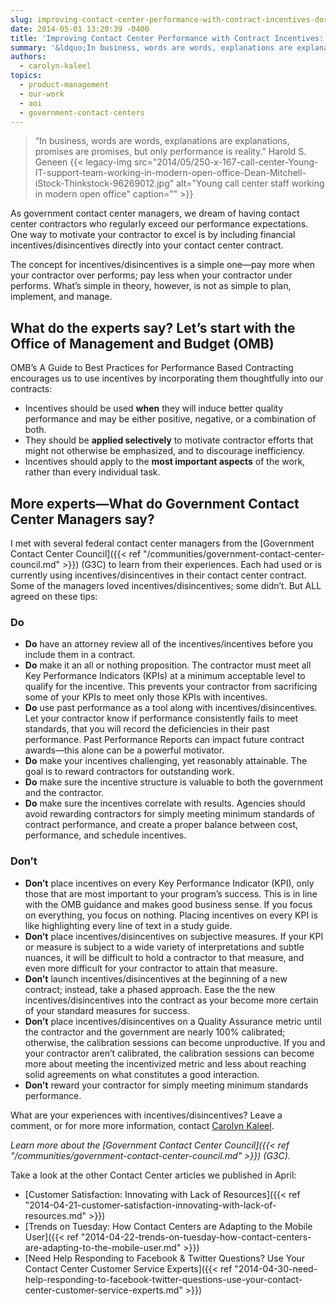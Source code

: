 ```yaml
---
slug: improving-contact-center-performance-with-contract-incentives-dos-and-donts
date: 2014-05-01 13:20:39 -0400
title: 'Improving Contact Center Performance with Contract Incentives: Dos and Don’ts'
summary: '&ldquo;In business, words are words, explanations are explanations, promises are promises, but only performance is reality.&rdquo; Harold S. Geneen As government contact center managers, we dream of having contact center contractors who regularly exceed our performance expectations. One way to motivate your contractor to excel is by including financial incentives/disincentives directly into your contact center contract.'
authors:
  - carolyn-kaleel
topics:
  - product-management
  - our-work
  - aoi
  - government-contact-centers
---
```


> “In business, words are words, explanations are explanations, promises are promises, but only performance is reality.” Harold S. Geneen {{< legacy-img src="2014/05/250-x-167-call-center-Young-IT-support-team-working-in-modern-open-office-Dean-Mitchell-iStock-Thinkstock-96269012.jpg" alt="Young call center staff working in modern open office" caption="" >}}

As government contact center managers, we dream of having contact center contractors who regularly exceed our performance expectations. One way to motivate your contractor to excel is by including financial incentives/disincentives directly into your contact center contract.

The concept for incentives/disincentives is a simple one—pay more when your contractor over performs; pay less when your contractor under performs. What’s simple in theory, however, is not as simple to plan, implement, and manage.

## What do the experts say? Let’s start with the Office of Management and Budget (OMB)

OMB’s A Guide to Best Practices for Performance Based Contracting encourages us to use incentives by incorporating them thoughtfully into our contracts:

  * Incentives should be used **when** they will induce better quality performance and may be either positive, negative, or a combination of both.
  * They should be **applied selectively** to motivate contractor efforts that might not otherwise be emphasized, and to discourage inefficiency.
  * Incentives should apply to the **most important aspects** of the work, rather than every individual task.

## More experts—What do Government Contact Center Managers say?

I met with several federal contact center managers from the [Government Contact Center Council]({{< ref "/communities/government-contact-center-council.md" >}}) (G3C) to learn from their experiences. Each had used or is currently using incentives/disincentives in their contact center contract. Some of the managers loved incentives/disincentives; some didn’t. But ALL agreed on these tips:

### Do

  * **Do** have an attorney review all of the incentives/incentives before you include them in a contract.
  * **Do** make it an all or nothing proposition. The contractor must meet all Key Performance Indicators (KPIs) at a minimum acceptable level to qualify for the incentive. This prevents your contractor from sacrificing some of your KPIs to meet only those KPIs with incentives.
  * **Do** use past performance as a tool along with incentives/disincentives. Let your contractor know if performance consistently fails to meet standards, that you will record the deficiencies in their past performance. Past Performance Reports can impact future contract awards—this alone can be a powerful motivator.
  * **Do** make your incentives challenging, yet reasonably attainable. The goal is to reward contractors for outstanding work.
  * **Do** make sure the incentive structure is valuable to both the government and the contractor.
  * **Do** make sure the incentives correlate with results. Agencies should avoid rewarding contractors for simply meeting minimum standards of contract performance, and create a proper balance between cost, performance, and schedule incentives.

### Don’t

  * **Don’t** place incentives on every Key Performance Indicator (KPI), only those that are most important to your program’s success. This is in line with the OMB guidance and makes good business sense. If you focus on everything, you focus on nothing. Placing incentives on every KPI is like highlighting every line of text in a study guide.
  * **Don’t** place incentives/disincentives on subjective measures. If your KPI or measure is subject to a wide variety of interpretations and subtle nuances, it will be difficult to hold a contractor to that measure, and even more difficult for your contractor to attain that measure.
  * **Don’t** launch incentives/disincentives at the beginning of a new contract; instead, take a phased approach. Ease the the new incentives/disincentives into the contract as your become more certain of your standard measures for success.
  * **Don’t** place incentives/disincentives on a Quality Assurance metric until the contractor and the government are nearly 100% calibrated; otherwise, the calibration sessions can become unproductive. If you and your contractor aren’t calibrated, the calibration sessions can become more about meeting the incentivized metric and less about reaching solid agreements on what constitutes a good interaction.
  * **Don’t** reward your contractor for simply meeting minimum standards performance.

What are your experiences with incentives/disincentives? Leave a comment, or for more more information, contact [Carolyn Kaleel](mailto:Carolyn.Kaleel@gsa.gov).

_Learn more about the [Government Contact Center Council]({{< ref "/communities/government-contact-center-council.md" >}}) (G3C)._

Take a look at the other Contact Center articles we published in April:

  * [Customer Satisfaction: Innovating with Lack of Resources]({{< ref "2014-04-21-customer-satisfaction-innovating-with-lack-of-resources.md" >}})
  * [Trends on Tuesday: How Contact Centers are Adapting to the Mobile User]({{< ref "2014-04-22-trends-on-tuesday-how-contact-centers-are-adapting-to-the-mobile-user.md" >}})
  * [Need Help Responding to Facebook & Twitter Questions? Use Your Contact Center Customer Service Experts]({{< ref "2014-04-30-need-help-responding-to-facebook-twitter-questions-use-your-contact-center-customer-service-experts.md" >}})
